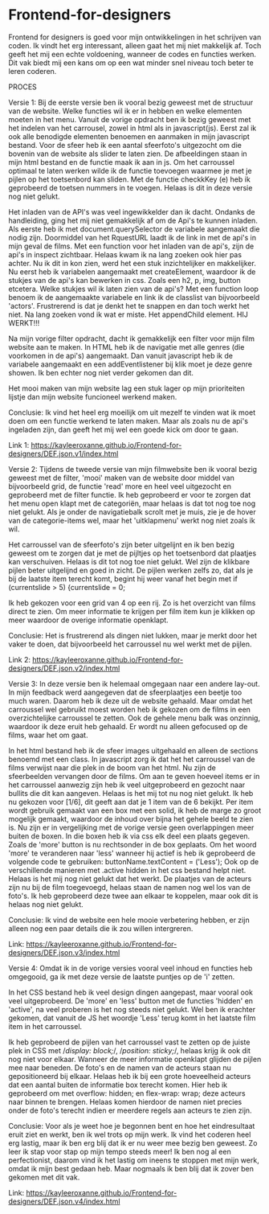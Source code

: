 # Frontend-for-designers
Frontend for designers is goed voor mijn ontwikkelingen in het schrijven van coden. Ik vindt het erg interessant, alleen gaat het mij niet makkelijk af. Toch geeft het mij een echte voldoening, wanneer de codes en functies werken. Dit vak biedt mij een kans om op een wat minder snel niveau toch beter te leren coderen. 

PROCES

Versie 1: 
Bij de eerste versie ben ik vooral bezig geweest met de structuur van de website. Welke functies wil ik er in hebben en welke elementen moeten in het menu. Vanuit de vorige opdracht ben ik bezig geweest met het indelen van het carrousel, zowel in html als in javascript(js). Eerst zal ik ook alle benodigde elementen benoemen en aanmaken in mijn javascript bestand. Voor de sfeer heb ik een aantal sfeerfoto's uitgezocht om die bovenin van de website als slider te laten zien. De afbeeldingen staan in mijn html bestand en de functie maak ik aan in js. Om het carroussel optimaal te laten werken wilde ik de functie toevoegen waarmee je met je pijlen op het toetsenbord kan sliden. Met de functie checkkKey (e) heb ik geprobeerd de toetsen nummers in te voegen. Helaas is dit in deze versie nog niet gelukt. 

Het inladen van de API's was veel ingewikkelder dan ik dacht. Ondanks de handleiding, ging het mij niet gemakkelijk af om de Api's te kunnen inladen. Als eerste heb ik met document.querySelector de variabele aangemaakt die nodig zijn. Doormiddel van het RquestURL laadt ik de link in met de api's in mijn geval de films. Met een function voor het inladen van de api's, zijn de api's in inspect zichtbaar. Helaas kwam ik na lang zoeken ook hier pas achter. Nu ik dit in kon zien, werd het een stuk inzichtelijker en makkelijker. Nu eerst heb ik variabelen aangemaakt met createElement, waardoor ik de stukjes van de api's kan bewerken in css. Zoals een h2, p, img, button etcetera. Welke stukjes wil ik laten zien van de api's? Met een function loop benoem ik de aangemaakte variabele en link ik de classlist van bijvoorbeeld 'actors'. Frustrerend is dat je denkt het te snappen en dan toch werkt het niet. Na lang zoeken vond ik wat er miste. Het appendChild element. HIJ WERKT!!!

Na mijn vorige filter opdracht, dacht ik gemakkelijk een filter voor mijn film website aan te maken. In HTML heb ik de navigatie met alle genres (die voorkomen in de api's) aangemaakt. Dan vanuit javascript heb ik de variabele aangemaakt en een addEventlistener bij klik moet je deze genre showen. Ik ben echter nog niet verder gekomen dan dit.

Het mooi maken van mijn website lag een stuk lager op mijn prioriteiten lijstje dan mijn website funcioneel werkend maken. 

Conclusie: Ik vind het heel erg moeilijk om uit mezelf te vinden wat ik moet doen om een functie werkend te laten maken. Maar als zoals nu de api's ingeladen zijn, dan geeft het mij wel een goede kick om door te gaan. 

Link 1: https://kayleeroxanne.github.io/Frontend-for-designers/DEF.json.v1/index.html

Versie 2: 
Tijdens de tweede versie van mijn filmwebsite ben ik vooral bezig geweest met de filter, 'mooi' maken van de website door middel van bijvoorbeeld grid, de functie 'read' more en heel veel uitgezocht en geprobeerd met de filter functie. Ik heb geprobeerd er voor te zorgen dat het menu open klapt met de categoriën, maar helaas is dat tot nog toe nog niet gelukt. Als je onder de navigatiebalk scrolt met je muis, zie je de hover van de categorie-items wel, maar het 'uitklapmenu' werkt nog niet zoals ik wil. 

Het carroussel van de sfeerfoto's zijn beter uitgelijnt en ik ben bezig geweest om te zorgen dat je met de pijltjes op het toetsenbord dat plaatjes kan verschuiven. Helaas is dit tot nog toe niet gelukt. Wel zijn de klikbare pijlen beter uitgelijnd en goed in zicht. De pijlen werken zelfs zo, dat als je bij de laatste item terecht komt, begint hij weer vanaf het begin met if (currentslide > 5) {currentslide = 0;

Ik heb gekozen voor een grid van 4 op een rij. Zo is het overzicht van films direct te zien. Om meer informatie te krijgen per film item kun je klikken op meer waardoor de overige informatie openklapt. 

Conclusie: Het is frustrerend als dingen niet lukken, maar je merkt door het vaker te doen, dat bijvoorbeeld het carroussel nu wel werkt met de pijlen. 

Link 2: https://kayleeroxanne.github.io/Frontend-for-designers/DEF.json.v2/index.html

Versie 3: 
In deze versie ben ik helemaal omgegaan naar een andere lay-out. In mijn feedback werd aangegeven dat de sfeerplaatjes een beetje too much waren. Daarom heb ik deze uit de website gehaald. Maar omdat het carroussel wel gebruikt moest worden heb ik gekozen om de films in een overzichtelijke carroussel te zetten. Ook de gehele menu balk was onzinnig, waardoor ik deze eruit heb gehaald. Er wordt nu alleen gefocused op de films, waar het om gaat.

In het html bestand heb ik de sfeer images uitgehaald en alleen de sections benoemd met een class. In javascript zorg ik dat het het carroussel van de films verwijst naar die plek in de boom van het html. Nu zijn de sfeerbeelden vervangen door de films. Om aan te geven hoeveel items er in het carroussel aanwezig zijn heb ik veel uitgeprobeerd en gezocht naar bullits die dit kan aangeven. Helaas is het mij tot nu nog niet gelukt. Ik heb nu gekozen voor [1/6], dit geeft aan dat je 1 item van de 6 bekijkt. Per item wordt gebruik gemaakt van een box met een solid, ik heb de marge zo groot mogelijk gemaakt, waardoor de inhoud over bijna het gehele beeld te zien is. Nu zijn er in vergelijking met de vorige versie geen overlappingen meer buiten de boxen. In die boxen heb ik via css elk deel een plaats gegeven. Zoals de 'more' button is nu rechtsonder in de box geplaats. Om het woord 'more' te veranderen naar 'less' wanneer hij actief is heb ik geprobeerd de volgende code te gebruiken: buttonName.textContent = ('Less'); Ook op de verschillende manieren met .active hidden in het css bestand helpt niet. Helaas is het mij nog niet gelukt dat het werkt. De plaatjes van de acteurs zijn nu bij de film toegevoegd, helaas staan de namen nog wel los van de foto's. Ik heb geprobeerd deze twee aan elkaar te koppelen, maar ook dit is helaas nog niet gelukt.

Conclusie: Ik vind de website een hele mooie verbetering hebben, er zijn alleen nog een paar details die ik zou willen intergreren.

Link: https://kayleeroxanne.github.io/Frontend-for-designers/DEF.json.v3/index.html

Versie 4:
Omdat ik in de vorige versies vooral veel inhoud en functies heb omgegooid, ga ik met deze versie de laatste puntjes op de 'i' zetten.

In het CSS bestand heb ik veel design dingen aangepast, maar vooral ook veel uitgeprobeerd. De 'more' en 'less' button met de functies 'hidden' en 'active', na veel proberen is het nog steeds niet gelukt. Wel ben ik erachter gekomen, dat vanuit de JS het woordje 'Less' terug komt in het laatste film item in het carroussel. 

Ik heb geprobeerd de pijlen van het carroussel vast te zetten op de juiste plek in CSS met /*display: block;*/, /*position: sticky;*/, helaas krijg ik ook dit nog niet voor elkaar. Wanneer de meer informatie openklapt glijden de pijlen mee naar beneden. De foto's en de namen van de acteurs staan nu gepositioneerd bij elkaar. Helaas heb ik bij een grote hoeveelheid acteurs dat een aantal buiten de informatie box terecht komen. Hier heb ik geprobeerd om met overflow: hidden; en flex-wrap: wrap; deze acteurs naar binnen te brengen. Helaas komen hierdoor de namen niet precies onder de foto's terecht indien er meerdere regels aan acteurs te zien zijn. 

Conclusie: Voor als je weet hoe je begonnen bent en hoe het eindresultaat eruit ziet en werkt, ben ik wel trots op mijn werk. Ik vind het coderen heel erg lastig, maar ik ben erg blij dat ik er nu weer mee bezig ben geweest. Zo leer ik stap voor stap op mijn tempo steeds meer! Ik ben nog al een perfectionist, daarom vind ik het lastig om ineens te stoppen met mijn werk, omdat ik mijn best gedaan heb. Maar nogmaals ik ben blij dat ik zover ben gekomen met dit vak.

Link: https://kayleeroxanne.github.io/Frontend-for-designers/DEF.json.v4/index.html
